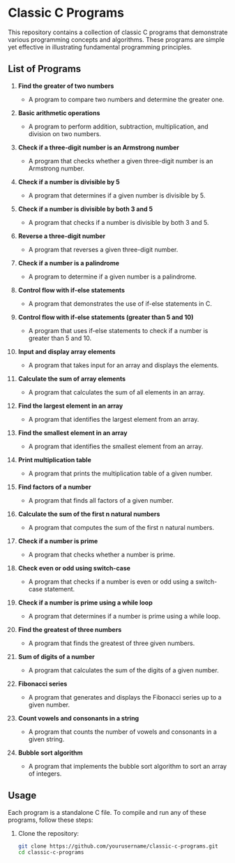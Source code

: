 # Classic C Programs

This repository contains a collection of classic C programs that demonstrate various programming concepts and algorithms. These programs are simple yet effective in illustrating fundamental programming principles.

## List of Programs

1. **Find the greater of two numbers**
   - A program to compare two numbers and determine the greater one.
   
2. **Basic arithmetic operations**
   - A program to perform addition, subtraction, multiplication, and division on two numbers.
   
3. **Check if a three-digit number is an Armstrong number**
   - A program that checks whether a given three-digit number is an Armstrong number.
   
4. **Check if a number is divisible by 5**
   - A program that determines if a given number is divisible by 5.
   
5. **Check if a number is divisible by both 3 and 5**
   - A program that checks if a number is divisible by both 3 and 5.
   
6. **Reverse a three-digit number**
   - A program that reverses a given three-digit number.
   
7. **Check if a number is a palindrome**
   - A program to determine if a given number is a palindrome.
   
8. **Control flow with if-else statements**
   - A program that demonstrates the use of if-else statements in C.
   
9. **Control flow with if-else statements (greater than 5 and 10)**
   - A program that uses if-else statements to check if a number is greater than 5 and 10.
   
10. **Input and display array elements**
    - A program that takes input for an array and displays the elements.
    
11. **Calculate the sum of array elements**
    - A program that calculates the sum of all elements in an array.
    
12. **Find the largest element in an array**
    - A program that identifies the largest element from an array.
    
13. **Find the smallest element in an array**
    - A program that identifies the smallest element from an array.
    
14. **Print multiplication table**
    - A program that prints the multiplication table of a given number.
    
15. **Find factors of a number**
    - A program that finds all factors of a given number.
    
16. **Calculate the sum of the first n natural numbers**
    - A program that computes the sum of the first n natural numbers.
    
17. **Check if a number is prime**
    - A program that checks whether a number is prime.
    
18. **Check even or odd using switch-case**
    - A program that checks if a number is even or odd using a switch-case statement.
    
19. **Check if a number is prime using a while loop**
    - A program that determines if a number is prime using a while loop.
    
20. **Find the greatest of three numbers**
    - A program that finds the greatest of three given numbers.

21. **Sum of digits of a number**
    - A program that calculates the sum of the digits of a given number.

22. **Fibonacci series**
    - A program that generates and displays the Fibonacci series up to a given number.

23. **Count vowels and consonants in a string**
    - A program that counts the number of vowels and consonants in a given string.

24. **Bubble sort algorithm**
    - A program that implements the bubble sort algorithm to sort an array of integers.

## Usage

Each program is a standalone C file. To compile and run any of these programs, follow these steps:

1. Clone the repository:
   ```bash
   git clone https://github.com/yourusername/classic-c-programs.git
   cd classic-c-programs

